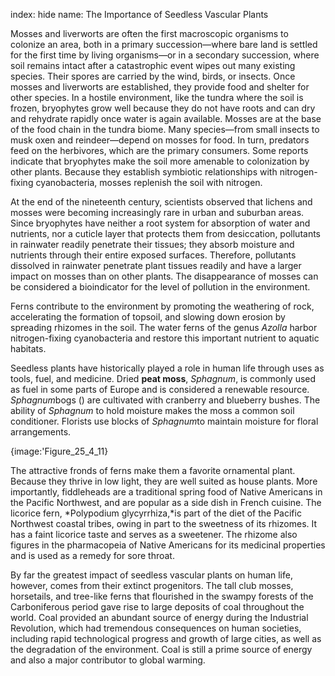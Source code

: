 index: hide
name: The Importance of Seedless Vascular Plants

Mosses and liverworts are often the first macroscopic organisms to colonize an area, both in a primary succession—where bare land is settled for the first time by living organisms—or in a secondary succession, where soil remains intact after a catastrophic event wipes out many existing species. Their spores are carried by the wind, birds, or insects. Once mosses and liverworts are established, they provide food and shelter for other species. In a hostile environment, like the tundra where the soil is frozen, bryophytes grow well because they do not have roots and can dry and rehydrate rapidly once water is again available. Mosses are at the base of the food chain in the tundra biome. Many species—from small insects to musk oxen and reindeer—depend on mosses for food. In turn, predators feed on the herbivores, which are the primary consumers. Some reports indicate that bryophytes make the soil more amenable to colonization by other plants. Because they establish symbiotic relationships with nitrogen-fixing cyanobacteria, mosses replenish the soil with nitrogen.

At the end of the nineteenth century, scientists observed that lichens and mosses were becoming increasingly rare in urban and suburban areas. Since bryophytes have neither a root system for absorption of water and nutrients, nor a cuticle layer that protects them from desiccation, pollutants in rainwater readily penetrate their tissues; they absorb moisture and nutrients through their entire exposed surfaces. Therefore, pollutants dissolved in rainwater penetrate plant tissues readily and have a larger impact on mosses than on other plants. The disappearance of mosses can be considered a bioindicator for the level of pollution in the environment.

Ferns contribute to the environment by promoting the weathering of rock, accelerating the formation of topsoil, and slowing down erosion by spreading rhizomes in the soil. The water ferns of the genus  *Azolla* harbor nitrogen-fixing cyanobacteria and restore this important nutrient to aquatic habitats.

Seedless plants have historically played a role in human life through uses as tools, fuel, and medicine. Dried  **peat moss**,  *Sphagnum*, is commonly used as fuel in some parts of Europe and is considered a renewable resource.  *Sphagnum*bogs () are cultivated with cranberry and blueberry bushes. The ability of  *Sphagnum* to hold moisture makes the moss a common soil conditioner. Florists use blocks of  *Sphagnum*to maintain moisture for floral arrangements.


{image:'Figure_25_4_11}
        

The attractive fronds of ferns make them a favorite ornamental plant. Because they thrive in low light, they are well suited as house plants. More importantly, fiddleheads are a traditional spring food of Native Americans in the Pacific Northwest, and are popular as a side dish in French cuisine. The licorice fern,  *Polypodium glycyrrhiza,*is part of the diet of the Pacific Northwest coastal tribes, owing in part to the sweetness of its rhizomes. It has a faint licorice taste and serves as a sweetener. The rhizome also figures in the pharmacopeia of Native Americans for its medicinal properties and is used as a remedy for sore throat.

By far the greatest impact of seedless vascular plants on human life, however, comes from their extinct progenitors. The tall club mosses, horsetails, and tree-like ferns that flourished in the swampy forests of the Carboniferous period gave rise to large deposits of coal throughout the world. Coal provided an abundant source of energy during the Industrial Revolution, which had tremendous consequences on human societies, including rapid technological progress and growth of large cities, as well as the degradation of the environment. Coal is still a prime source of energy and also a major contributor to global warming.

